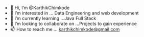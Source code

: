 - 👋 Hi, I’m @KarthikChimkode
- 👀 I’m interested in ... Data Engineering and web development
- 🌱 I’m currently learning ...Java Full Stack
- 💞️ I’m looking to collaborate on ...Projects to gain experience
- 📫 How to reach me ... karthikchimkode@gmail.com

<!---
KarthikChimkode/KarthikChimkode is a ✨ special ✨ repository because its `README.md` (this file) appears on your GitHub profile.
You can click the Preview link to take a look at your changes.
--->

